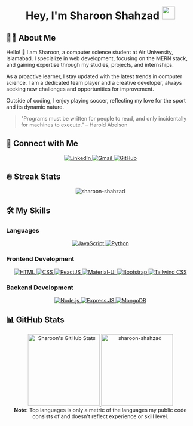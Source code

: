 <h1 align="center">Hey, I'm Sharoon Shahzad <img src="https://media.giphy.com/media/hvRJCLFzcasrR4ia7z/giphy.gif" width="35"></h1>

## :sassy_man: About Me
Hello! 👋 I am Sharoon, a computer science student at Air University, Islamabad. I specialize in web development, focusing on the MERN stack, and gaining expertise through my studies, projects, and internships.

As a proactive learner, I stay updated with the latest trends in computer science. I am a dedicated team player and a creative developer, always seeking new challenges and opportunities for improvement.

Outside of coding, I enjoy playing soccer, reflecting my love for the sport and its dynamic nature.
<blockquote>
  "Programs must be written for people to read, and only incidentally for machines to execute." – Harold Abelson
</blockquote>



## 👯 Connect with Me
<p align="center">
    <a href="https://www.linkedin.com/in/sharoon-shahzad" target="_blank">
        <img alt="LinkedIn" src="https://img.shields.io/badge/LinkedIn-0077B5?style=for-the-badge&logo=linkedin&logoColor=white">
    </a>
    <a href="mailto:kpsharoon7@gmail.com" target="_blank">
        <img alt="Gmail" src="https://img.shields.io/badge/Gmail-D14836?style=for-the-badge&logo=gmail&logoColor=white">
    </a>
    <a href="https://github.com/sharoon-shahzad" target="_blank">
        <img alt="GitHub" src="https://img.shields.io/badge/GitHub-100000?style=for-the-badge&logo=github&logoColor=white">
    </a>
</p>

## 🔥 Streak Stats
<p align="center">
    <img src="https://github-readme-streak-stats.herokuapp.com/?user=sharoon-shahzad&theme=algolia" alt="sharoon-shahzad" />
</p>

## 🛠️ My Skills
### Languages
<p align="center">
    <a href="https://developer.mozilla.org/en-US/docs/Web/JavaScript" target="_blank">
        <img alt="JavaScript" src="https://img.shields.io/badge/javascript-%23323330.svg?style=for-the-badge&logo=javascript&logoColor=%23F7DF1E">
    </a>
    <a href="https://www.python.org" target="_blank">
        <img alt="Python" src="https://img.shields.io/badge/python-3670A0?style=for-the-badge&logo=python&logoColor=ffdd54">
    </a>
</p>

### Frontend Development
<p align="center">
    <a href="https://www.w3.org/html/" target="_blank">
        <img alt="HTML" src="https://img.shields.io/badge/html5-%23E34F26.svg?style=for-the-badge&logo=html5&logoColor=white">
    </a>
    <a href="https://www.w3schools.com/css/" target="_blank">
        <img alt="CSS" src="https://img.shields.io/badge/css3-%231572B6.svg?style=for-the-badge&logo=css3&logoColor=white">
    </a>
    <a href="https://reactjs.org/" target="_blank">
        <img alt="ReactJS" src="https://img.shields.io/badge/react-%2320232a.svg?style=for-the-badge&logo=react&logoColor=%2361DAFB">
    </a>
    <a href="https://mui.com/" target="_blank">
        <img alt="Material-UI" src="https://img.shields.io/badge/MUI-%230081CB.svg?style=for-the-badge&logo=mui&logoColor=white">
    </a>
    <a href="https://getbootstrap.com/" target="_blank">
        <img alt="Bootstrap" src="https://img.shields.io/badge/bootstrap-%23563D7C.svg?style=for-the-badge&logo=bootstrap&logoColor=white">
    </a>
    <a href="https://tailwindcss.com/" target="_blank">
    <img alt="Tailwind CSS" src="https://img.shields.io/badge/tailwindcss-%2338B2AC.svg?style=for-the-badge&logo=tailwind-css&logoColor=white">
</a>

</p>

### Backend Development
<p align="center">
    <a href="https://nodejs.org/en/" target="_blank">
        <img alt="Node.js" src="https://img.shields.io/badge/Node.js-43853D?style=for-the-badge&logo=node.js&logoColor=white">
    </a>
    <a href="https://expressjs.com/" target="_blank">
        <img alt="Express.JS" src="https://img.shields.io/badge/Express.js-404D59?style=for-the-badge">
    </a>
    <a href="https://www.mongodb.com/" target="_blank">
        <img alt="MongoDB" src="https://img.shields.io/badge/MongoDB-4EA94B?style=for-the-badge&logo=mongodb&logoColor=white">
    </a>
</p>

## 📊 GitHub Stats
<p align="center">
    <a href="https://github.com/anuraghazra/github-readme-stats">
        <img alt="Sharoon's GitHub Stats" src="https://github-readme-stats.vercel.app/api?username=sharoon-shahzad&show_icons=true&count_private=true&theme=algolia" height="192px" />
    </a>
    <a href="https://github.com/anuraghazra/github-readme-stats">
        <img src="https://github-readme-stats.vercel.app/api/top-langs?username=sharoon-shahzad&langs_count=10&show_icons=true&locale=en&layout=compact&theme=algolia" alt="sharoon-shahzad" height="192px" />
    </a>
    <br />
    <b>Note:</b> Top languages is only a metric of the languages my public code consists of and doesn't reflect experience or skill level.
</p>
